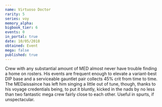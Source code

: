 ```yaml
---
name: Virtuoso Doctor
rarity: 5
series: voy
memory_alpha:
bigbook_tier: 6
events: 0
in_portal: true
date: 10/05/2018
obtained: Event
mega: false
published: true
---
```


Crew with any substantial amount of MED almost never have trouble finding a home on rosters. His events are frequent enough to elevate a variant-best DIP base and a serviceable gauntlet pair collects 45% crit from time to time. The MEDaissaince has left him singing a little out of tune,  though, thanks to his voyage credentials being, to put it bluntly, kicked in the nads by no less than two fantastic mega crew fairly close to each other. Useful in spurts, if unspectacular.
